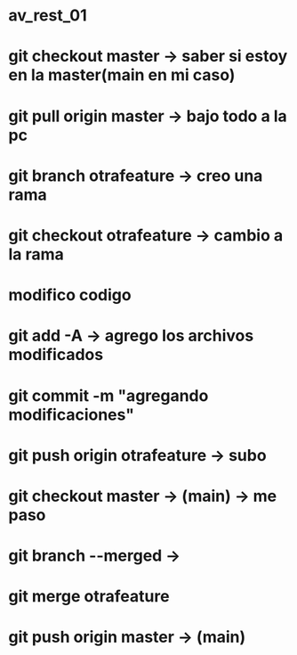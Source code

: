 # av_rest_01
# git checkout master -> saber si estoy en la master(main en mi caso)
# git pull origin master -> bajo todo a la pc
# git branch otrafeature -> creo una rama
# git checkout otrafeature -> cambio a la rama
# modifico codigo
# git add -A -> agrego los archivos modificados
# git commit -m "agregando modificaciones"
# git push origin otrafeature -> subo
# git checkout master -> (main) -> me paso
# git branch --merged ->
# git merge otrafeature
# git push origin master -> (main)
